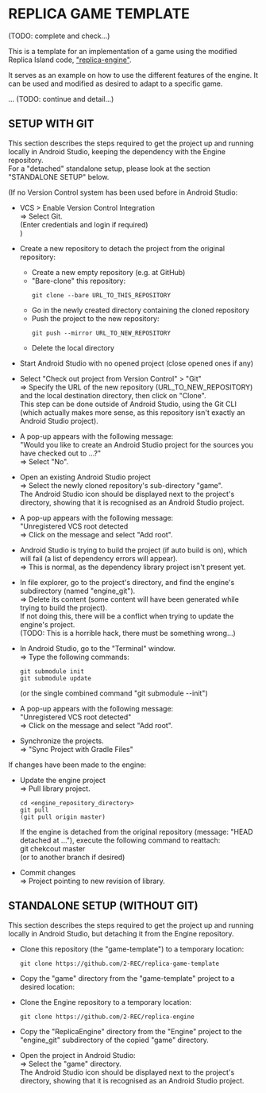 # REPLICA GAME TEMPLATE

(TODO: complete and check...)<br>

This is a template for an implementation of a game using the modified Replica Island code, ["replica-engine"](https://github.com/2-REC/replica-engine).<br>

It serves as an example on how to use the different features of the engine. It can be used and modified as desired to adapt to a specific game.<br>

... (TODO: continue and detail...)<br>


## SETUP WITH GIT

This section describes the steps required to get the project up and running locally in Android Studio, keeping the dependency with the Engine repository.<br>
For a "detached" standalone setup, please look at the section "STANDALONE SETUP" below.<br>


(If no Version Control system has been used before in Android Studio:<br>
- VCS > Enable Version Control Integration<br>
  => Select Git.<br>
    (Enter credentials and login if required)<br>
)<br>

- Create a new repository to detach the project from the original repository:<br>
  - Create a new empty repository (e.g. at GitHub)<br>
  - "Bare-clone" this repository:<br>
    ```
    git clone --bare URL_TO_THIS_REPOSITORY
    ```
  - Go in the newly created directory containing the cloned repository<br>
  - Push the project to the new repository:<br>
    ```
    git push --mirror URL_TO_NEW_REPOSITORY
    ```
  - Delete the local directory<br>

- Start Android Studio with no opened project (close opened ones if any)<br>

- Select "Check out project from Version Control" > "Git"<br>
  => Specify the URL of the new repository (URL_TO_NEW_REPOSITORY) and the local destination directory, then click on "Clone".<br>
    This step can be done outside of Android Studio, using the Git CLI (which actually makes more sense, as this repository isn't exactly an Android Studio project).<br>

- A pop-up appears with the following message:<br>
  "Would you like to create an Android Studio project for the sources you have checked out to ...?"<br>
  => Select "No".<br>

- Open an existing Android Studio project<br>
  => Select the newly cloned repository's sub-directory "game".<br>
    The Android Studio icon should be displayed next to the project's directory, showing that it is recognised as an Android Studio project.<br>

- A pop-up appears with the following message:<br>
  "Unregistered VCS root detected<br>
  => Click on the message and select "Add root".<br>

- Android Studio is trying to build the project (if auto build is on), which will fail (a list of dependency errors will appear).<br>
  => This is normal, as the dependency library project isn't present yet.<br>

- In file explorer, go to the project's directory, and find the engine's subdirectory (named "engine_git").<br>
  => Delete its content (some content will have been generated while trying to build the project).<br>
    If not doing this, there will be a conflict when trying to update the engine's project.<br>
    (TODO: This is a horrible hack, there must be something wrong...)<br>

- In Android Studio, go to the "Terminal" window.<br>
  => Type the following commands:<br>
    ```
    git submodule init
    git submodule update
    ```
    (or the single combined command "git submodule --init")

- A pop-up appears with the following message:<br>
  "Unregistered VCS root detected"<br>
  => Click on the message and select "Add root".<br>

- Synchronize the projects.<br>
  => "Sync Project with Gradle Files"<br>


If changes have been made to the engine:<br>
- Update the engine project<br>
  => Pull library project.<br>
    ```
    cd <engine_repository_directory>
    git pull
    (git pull origin master)
    ```

  If the engine is detached from the original repository (message: "HEAD detached at ..."), execute the following command to reattach:<br>
  git chekcout master<br>
  (or to another branch if desired)<br>

- Commit changes<br>
  => Project pointing to new revision of library.<br>



## STANDALONE SETUP (WITHOUT GIT)

This section describes the steps required to get the project up and running locally in Android Studio, but detaching it from the Engine repository.<br>


- Clone this repository (the "game-template") to a temporary location:<br>
    ```
    git clone https://github.com/2-REC/replica-game-template
    ```

- Copy the "game" directory from the "game-template" project to a desired location:<br>

- Clone the Engine repository to a temporary location:<br>
    ```
    git clone https://github.com/2-REC/replica-engine
    ```

- Copy the "ReplicaEngine" directory from the "Engine" project to the "engine_git" subdirectory of the copied "game" directory.<br>

- Open the project in Android Studio:<br>
  => Select the "game" directory.<br>
    The Android Studio icon should be displayed next to the project's directory, showing that it is recognised as an Android Studio project.<br>
